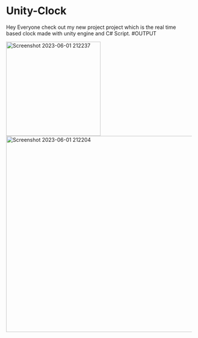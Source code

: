 # Unity-Clock
Hey Everyone check out my new project project which is the real time based clock made with unity engine and C# Script.
#OUTPUT

<img width="256" alt="Screenshot 2023-06-01 212237" src="https://github.com/aryan327/UNity-Clock/assets/82660401/98356373-a74c-44d6-a2cb-e879a21d5791">
<img width="533" alt="Screenshot 2023-06-01 212204" src="https://github.com/aryan327/UNity-Clock/assets/82660401/c5c25a1c-15aa-41d3-9693-6add1abd8184">
